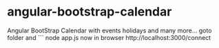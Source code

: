 # angular-bootstrap-calendar
Angular BootStrap Calendar with events holidays and many more...
goto folder and ``` node app.js 
now in browser http://localhost:3000/connect
